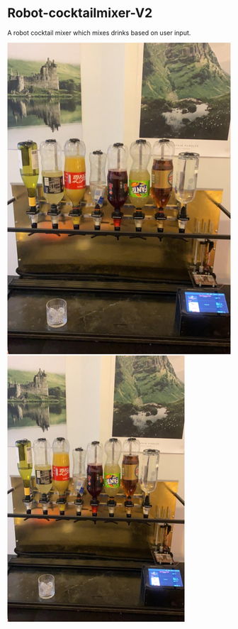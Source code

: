 # Robot-cocktailmixer-V2
A robot cocktail mixer which mixes drinks based on user input.

![alt text](https://github.com/MathiasSagbakken/Robot-cocktailmixer-V2/blob/master/robot_image1.jpg?raw=true)
<img src="https://github.com/MathiasSagbakken/Robot-cocktailmixer-V2/blob/master/robot_image1.jpg" alt="robot_cocktailmixer"
	title="Front view of the robot" width="400" height="600" />
